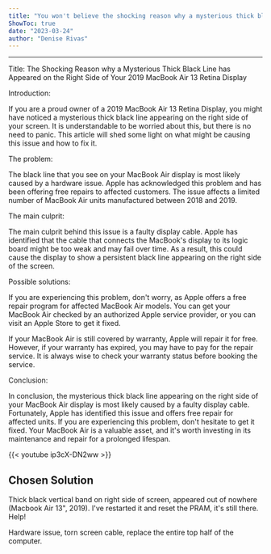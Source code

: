 ```yaml
---
title: "You won't believe the shocking reason why a mysterious thick black line has appeared on the right side of your 2019 Macbook Air 13 Retina Display!"
ShowToc: true 
date: "2023-03-24"
author: "Denise Rivas"
---
```

*****
Title: The Shocking Reason why a Mysterious Thick Black Line has Appeared on the Right Side of Your 2019 MacBook Air 13 Retina Display

Introduction:

If you are a proud owner of a 2019 MacBook Air 13 Retina Display, you might have noticed a mysterious thick black line appearing on the right side of your screen. It is understandable to be worried about this, but there is no need to panic. This article will shed some light on what might be causing this issue and how to fix it.

The problem:

The black line that you see on your MacBook Air display is most likely caused by a hardware issue. Apple has acknowledged this problem and has been offering free repairs to affected customers. The issue affects a limited number of MacBook Air units manufactured between 2018 and 2019.

The main culprit:

The main culprit behind this issue is a faulty display cable. Apple has identified that the cable that connects the MacBook's display to its logic board might be too weak and may fail over time. As a result, this could cause the display to show a persistent black line appearing on the right side of the screen.

Possible solutions:

If you are experiencing this problem, don't worry, as Apple offers a free repair program for affected MacBook Air models. You can get your MacBook Air checked by an authorized Apple service provider, or you can visit an Apple Store to get it fixed.

If your MacBook Air is still covered by warranty, Apple will repair it for free. However, if your warranty has expired, you may have to pay for the repair service. It is always wise to check your warranty status before booking the service.

Conclusion:

In conclusion, the mysterious thick black line appearing on the right side of your MacBook Air display is most likely caused by a faulty display cable. Fortunately, Apple has identified this issue and offers free repair for affected units. If you are experiencing this problem, don't hesitate to get it fixed. Your MacBook Air is a valuable asset, and it's worth investing in its maintenance and repair for a prolonged lifespan.

{{< youtube ip3cX-DN2ww >}} 



## Chosen Solution
 Thick black vertical band on right side of screen, appeared out of nowhere (Macbook Air 13", 2019). I've restarted it and reset the PRAM, it's still there. Help!

 Hardware issue, torn screen cable, replace the entire top half of the computer.




